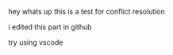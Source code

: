 hey whats up this is a test for conflict resolution

i edited this part in github

try using vscode
